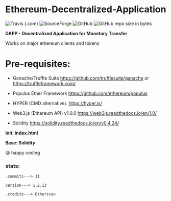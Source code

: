 # Ethereum-Decentralized-Application

<img alt="Travis (.com)" src="https://img.shields.io/travis/com/abhinavkavuri/Ethereum-Decentralized-Application.svg?color=yellow&logo=github&style=for-the-badge"> <img alt="SourceForge" src="https://img.shields.io/sourceforge/dt/etherdapp.svg?logo=sourceforge&logoColor=orange&style=for-the-badge"> <img alt="GitHub" src="https://img.shields.io/github/license/abhinavkavuri/Ethereum-Decentralized-Application.svg?logo=mozilla&style=for-the-badge"> <img alt="GitHub repo size in bytes" src="https://img.shields.io/github/repo-size/abhinavkavuri/Ethereum-Decentralized-Application.svg?logo=javascript&style=for-the-badge">

**DAPP - Decentralized Application for Monetary Transfer**

Works on major ethereum clients and tokens

# Pre-requisites:

- Ganache/Truffle Suite  https://github.com/trufflesuite/ganache or https://truffleframework.com/ 
   
- Populus Ether Framework  https://github.com/ethereum/populus 
   
- HYPER (CMD alternative). https://hyper.is/

- Web3.js (Ethereum API) v1.0.0  https://web3js.readthedocs.io/en/1.0/ 
    
- Solidity  https://solidity.readthedocs.io/en/v0.4.24/  
   


**Init: index.html**

**Base: Solidity**

😃 happy coding

### stats: 
  `.commits---> 11`
  
  `version---> 1.2.13`
  
  `.credits---> Etherscan`

